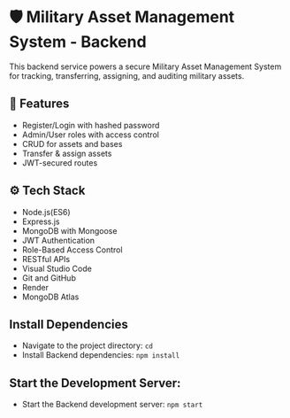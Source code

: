 # 🛡️ Military Asset Management System - Backend

This backend service powers a secure Military Asset Management System for tracking, transferring, assigning, and auditing military assets.

## 📌 Features

- Register/Login with hashed password
- Admin/User roles with access control
- CRUD for assets and bases
- Transfer & assign assets
- JWT-secured routes


## ⚙️ Tech Stack

- Node.js(ES6)
- Express.js
- MongoDB with Mongoose
- JWT Authentication
- Role-Based Access Control
- RESTful APIs
- Visual Studio Code
- Git and GitHub
- Render
- MongoDB Atlas

## **Install Dependencies**

+ Navigate to the project directory: `cd`
+ Install Backend dependencies: `npm install`

## **Start the Development Server:**

+ Start the Backend development server: `npm start`
 



